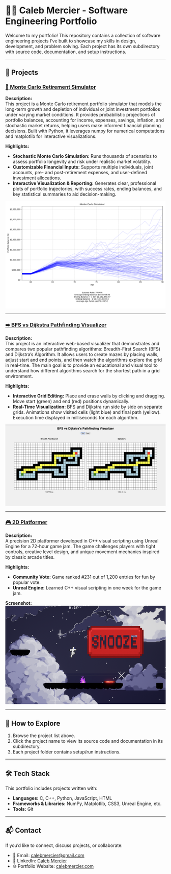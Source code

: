 # 🧑‍💻 Caleb Mercier - Software Engineering Portfolio

Welcome to my portfolio! This repository contains a collection of software engineering projects I’ve built to showcase my skills in design, development, and problem solving. Each project has its own subdirectory with source code, documentation, and setup instructions.  

---

## 📂 Projects

### [💸 Monte Carlo Retirement Simulator](./Retirement_Simulator)

**Description:**  
This project is a Monte Carlo retirement portfolio simulator that models the long-term growth and depletion of individual or joint investment portfolios under varying market conditions. It provides probabilistic projections of portfolio balances, accounting for income, expenses, savings, inflation, and stochastic market returns, helping users make informed financial planning decisions. Built with Python, it leverages numpy for numerical computations and matplotlib for interactive visualizations.

**Highlights:**  
- **Stochastic Monte Carlo Simulation:** Runs thousands of scenarios to assess portfolio longevity and risk under realistic market volatility.  
- **Customizable Financial Inputs:** Supports multiple individuals, joint accounts, pre- and post-retirement expenses, and user-defined investment allocations.  
- **Interactive Visualization & Reporting:** Generates clear, professional plots of portfolio trajectories, with success rates, ending balances, and key statistical summaries to aid decision-making.  

![Monte Carlo Simulation Screenshot](./Retirement_Simulator/screenshots/married.png)

---

### [➡️ BFS vs Dijkstra Pathfinding Visualizer](./BFSvsDijkstras)
**Description:**  
This project is an interactive web-based visualizer that demonstrates and compares two popular pathfinding algorithms: Breadth-First Search (BFS) and Dijkstra’s Algorithm.
It allows users to create mazes by placing walls, adjust start and end points, and then watch the algorithms explore the grid in real-time. The main goal is to provide an educational and visual tool to understand how different algorithms search for the shortest path in a grid environment.

**Highlights:**  
- **Interactive Grid Editing:** Place and erase walls by clicking and dragging. Move start (green) and end (red) positions dynamically.
- **Real-Time Visualization:** BFS and Dijkstra run side by side on separate grids. Animations show visited cells (light blue) and final path (yellow). Execution time displayed in milliseconds for each algorithm.  

![Pathfinder Screenshot](./BFSvsDijkstras/screenshots/Pathfinder1.png)

---

### [🎮 2D Platformer](./2D_Platformer)

**Description:**  
A precision 2D platformer developed in C++ visual scripting using Unreal Engine for a 72-hour game jam. The game challenges players with tight controls, creative level design, and unique movement mechanics inspired by classic arcade titles.

**Highlights:**  
- **Community Vote:** Game ranked #231 out of 1,200 entries for fun by popular vote. 
- **Unreal Engine:** Learned C++ visual scripting in one week for the game jam.  

**Screenshot:**  
![Snooze Screenshot](./2D_Platformer/screenshots/Snooze1.png)

---

## 🚀 How to Explore
1. Browse the project list above.  
2. Click the project name to view its source code and documentation in its subdirectory.  
3. Each project folder contains setup/run instructions.  

---

## 🛠️ Tech Stack
This portfolio includes projects written with:  
- **Languages:** C, C++, Python, JavaScript, HTML  
- **Frameworks & Libraries:** NumPy, Matplotlib, CSS3, Unreal Engine, etc. 
- **Tools:** Git 

---

## 📬 Contact
If you’d like to connect, discuss projects, or collaborate:  
- 📧 Email: calebmercier@gmail.com  
- 💼 LinkedIn: [Caleb Mercier](https://www.linkedin.com/in/calebmercier)  
- 🌐 Portfolio Website: [calebmercier.com](https://calebmercier.com)  

